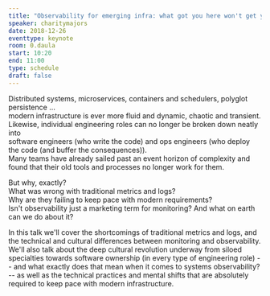 ```yaml
---
title: "Observability for emerging infra: what got you here won't get you there"
speaker: charitymajors
date: 2018-12-26
eventtype: keynote
room: 0.daula
start: 10:20
end: 11:00
type: schedule
draft: false
---
```


Distributed systems, microservices, containers and schedulers, polyglot persistence ...  
modern infrastructure is ever more fluid and dynamic, chaotic and transient.  
Likewise, individual engineering roles can no longer be broken down neatly into  
software engineers (who write the code) and ops engineers (who deploy the code (and buffer the consequences)).  
Many teams have already sailed past an event horizon of complexity and found that their old tools and processes no longer work for them.  

But why, exactly?  
What was wrong with traditional metrics and logs?  
Why are they failing to keep pace with modern requirements?  
Isn't observability just a marketing term for monitoring? And what on earth can we do about it?  

In this talk we'll cover the shortcomings of traditional metrics and logs,
and the technical and cultural differences between monitoring and observability.  
We'll also talk about the deep cultural revolution underway from siloed specialties
towards software ownership (in every type of engineering role) --
and what exactly does that mean when it comes to systems observability? -- 
as well as the technical practices and mental shifts that are absolutely required to keep pace with modern infrastructure.  

